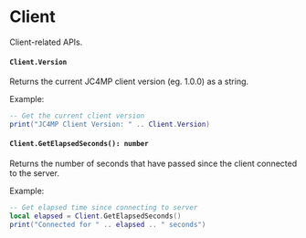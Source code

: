 # Client

Client-related APIs.

#### `Client.Version`

Returns the current JC4MP client version (eg. 1.0.0) as a string.

Example:
```lua
-- Get the current client version
print("JC4MP Client Version: " .. Client.Version)
```

#### `Client.GetElapsedSeconds(): number`

Returns the number of seconds that have passed since the client connected to the server.

Example:
```lua
-- Get elapsed time since connecting to server
local elapsed = Client.GetElapsedSeconds()
print("Connected for " .. elapsed .. " seconds")
```